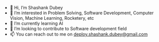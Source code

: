 - 👋 Hi, I’m Shashank Dubey
- 👀 I’m interested in Problem Solving, Software Development, Computer Vision, Machine Learning, Rocketery, etc
- 🌱 I’m currently learning AI
- 💞️ I’m looking to contribute to Software development field
- 📫 You can reach  out to me on deploy.shashank.dubey@gmail.com

<!---
shashankdubey78/shashankdubey78 is a ✨ special ✨ repository because its `README.md` (this file) appears on your GitHub profile.
You can click the Preview link to take a look at your changes.
--->
